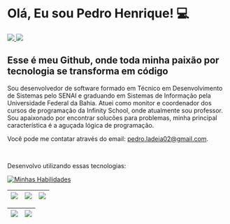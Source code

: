 <h1> Olá, Eu sou Pedro Henrique! 💻</h1>

<div> 
     <a href = "mailto:pedro.ladeia02@gmail.com"><img src="https://img.shields.io/badge/Gmail-D14836?style=for-the-badge&logo=gmail&logoColor=white" target="_blank"</a>
     <a href="https://www.linkedin.com/in/pedro-ladeia/" target="_blank"><img src="https://img.shields.io/badge/-LinkedIn-%230077B5?style=for-the-badge&logo=linkedin&logoColor=white" target="_blank"></a>
 </div>
<h2 align="left">
  Esse é meu Github, onde toda minha paixão por tecnologia se transforma em código
</h2>
<p>Sou desenvolvedor de software formado em Técnico em Desenvolvimento de Sistemas pelo SENAI e graduando em Sistemas de Informação pela Universidade Federal da Bahia. Atuei como monitor e coordenador dos cursos de programação da Infinity School, onde atualmente sou professor. Sou apaixonado por encontrar solucões para problemas, minha principal característica é a aguçada lógica de programação.</p>

<p>Você pode me contatar através do email: <a href="mailto:pedro.ladeia02@gmail.com">pedro.ladeia02@gmail.com</a>.</p> 
<br>

<p>Desenvolvo utilizando essas tecnologias: </p>
<div align="left">

[![Minhas Habilidades](https://skillicons.dev/icons?i=html,css,js,ts,bootstrap,tailwind,nodejs,react,next,java,spring,python,mysql,mongodb,git
)](https://skillicons.dev)

  </div>
  
  | ![](http://github-profile-summary-cards.vercel.app/api/cards/stats?username=pedro-ladeia&theme=nord_dark) | ![](http://github-profile-summary-cards.vercel.app/api/cards/repos-per-language?username=pedro-ladeia&hide=Html&theme=nord_dark) | ![](http://github-profile-summary-cards.vercel.app/api/cards/most-commit-language?username=pedro-ladeia&theme=nord_dark) |
| :-: | :-: | :-: |

| ![](http://github-profile-summary-cards.vercel.app/api/cards/profile-details?username=pedro-ladeia&theme=nord_dark) | ![](https://github-readme-streak-stats.herokuapp.com/?user=pedroladeia&hide_border=true&date_format=M%20j%5B%2C%20Y%5D&background=2D3742&stroke=2D3742&ring=6bbbca&fire=6bbbca&currStreakNum=fff&sideNums=6bbbca&currStreakLabel=6bbbca&sideLabels=fff&dates=fff) |
| :-: | :-: |
